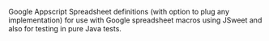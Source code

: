 Google Appscript Spreadsheet definitions (with option to plug any implementation) for use with Google spreadsheet macros using JSweet and also for testing in pure Java tests.
